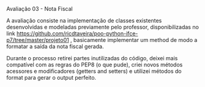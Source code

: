 Avaliação 03 - Nota Fiscal

A avaliação consiste na implementação de classes existentes desenvolvidas e modeladas previamente pelo
professor, disponibilizadas no link https://github.com/ricdtaveira/poo-python-ifce-p7/tree/master/projeto01
, basicamente implementar um method de modo a formatar a saída da nota fiscal gerada.

Durante o processo retirei partes inutilizadas do código, deixei mais compatível com as regras do PEP8
(o que pude), criei novos métodos acessores e modificadores (getters and setters) e 
utilizei métodos do format para gerar o output perfeito.
